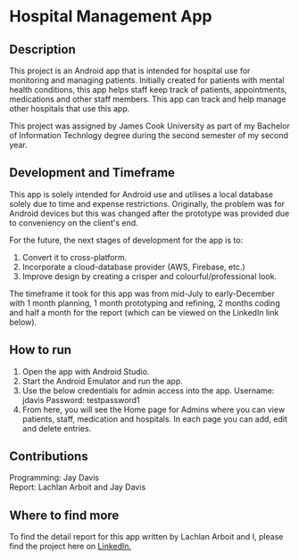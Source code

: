 # Hospital Management App

## Description
This project is an Android app that is intended for hospital use for monitoring and managing patients. Initially created for patients with mental health conditions, this app helps staff keep track of patients, appointments, medications and other staff members. This app can track and help manage other hospitals that use this app. 

This project was assigned by James Cook University as part of my Bachelor of Information Technlogy degree during the second semester of my second year. 

## Development and Timeframe
This app is solely intended for Android use and utilises a local database solely due to time and expense restrictions. Originally, the problem was for Android devices but this was changed after the prototype was provided due to conveniency on the client's end. 

For the future, the next stages of development for the app is to:
1. Convert it to cross-platform. 
2. Incorporate a cloud-database provider (AWS, Firebase, etc.) 
3. Improve design by creating a crisper and colourful/professional look.

The timeframe it took for this app was from mid-July to early-December with 1 month planning, 1 month prototyping and refining, 2 months coding and half a month for the report (which can be viewed on the LinkedIn link below). 

## How to run
1. Open the app with Android Studio. 
2. Start the Android Emulator and run the app. 
3. Use the below credentials for admin access into the app.
Username: jdavis
Password: testpassword1
4. From here, you will see the Home page for Admins where you can view patients, staff, medication and hospitals. In each page you can add, edit and delete entries.

## Contributions 
Programming: Jay Davis <br>
Report: Lachlan Arboit and Jay Davis

## Where to find more
To find the detail report for this app written by Lachlan Arboit and I, please find the project here on [LinkedIn.](https://www.linkedin.com/in/jay-davis-261738277/details/projects/)

